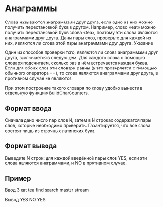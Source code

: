 # Анаграммы

Слова называются анаграммами друг друга, если одно из них можно получить перестановкой букв в другом. Например, слово «eat» можно получить перестановкой букв слова «tea», поэтому эти слова являются анаграммами друг друга. Даны пары слов, проверьте для каждой из них, являются ли слова этой пары анаграммами друг друга.
Указание

Один из способов проверки того, являются ли слова анаграммами друг друга, заключается в следующем. Для каждого слова с помощью словаря подсчитаем, сколько раз в нём встречается каждая буква. Если для обоих слов эти словари равны (а это проверяется с помощью обычного оператора ==), то слова являются анаграммами друг друга, в противном случае не являются.

При этом построение такого словаря по слову удобно вынести в отдельную функцию BuildCharCounters.

## Формат ввода

Сначала дано число пар слов N, затем в N строках содержатся пары слов, которые необходимо проверить. Гарантируется, что все слова состоят лишь из строчных латинских букв.

## Формат вывода

Выведите N строк: для каждой введённой пары слов YES, если эти слова являются анаграммами, и NO в противном случае.

## Пример

Ввод
3
eat tea
find search
master stream

Вывод
YES
NO
YES